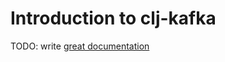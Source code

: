 # Introduction to clj-kafka

TODO: write [great documentation](http://jacobian.org/writing/what-to-write/)
